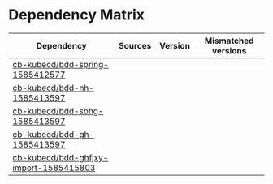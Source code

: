 # Dependency Matrix

Dependency | Sources | Version | Mismatched versions
---------- | ------- | ------- | -------------------
[cb-kubecd/bdd-spring-1585412577](https://github.com/cb-kubecd/bdd-spring-1585412577.git) |  | []() | 
[cb-kubecd/bdd-nh-1585413597](https://github.com/cb-kubecd/bdd-nh-1585413597.git) |  | []() | 
[cb-kubecd/bdd-sbhg-1585413597](https://github.com/cb-kubecd/bdd-sbhg-1585413597.git) |  | []() | 
[cb-kubecd/bdd-gh-1585413597](https://github.com/cb-kubecd/bdd-gh-1585413597.git) |  | []() | 
[cb-kubecd/bdd-ghfjxy-import-1585415803](https://github.com/cb-kubecd/bdd-ghfjxy-import-1585415803.git) |  | []() | 
